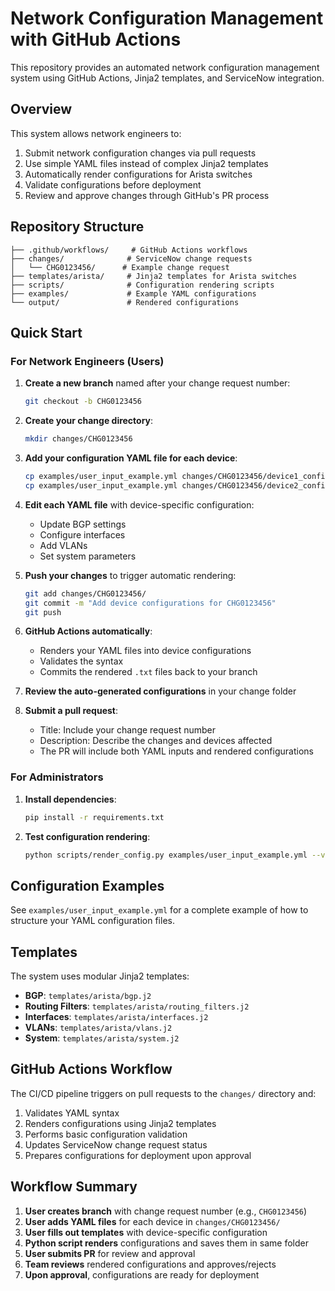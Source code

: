 # Network Configuration Management with GitHub Actions

This repository provides an automated network configuration management system using GitHub Actions, Jinja2 templates, and ServiceNow integration.

## Overview

This system allows network engineers to:
1. Submit network configuration changes via pull requests
2. Use simple YAML files instead of complex Jinja2 templates
3. Automatically render configurations for Arista switches
4. Validate configurations before deployment
5. Review and approve changes through GitHub's PR process

## Repository Structure

```
├── .github/workflows/     # GitHub Actions workflows
├── changes/              # ServiceNow change requests
│   └── CHG0123456/      # Example change request
├── templates/arista/     # Jinja2 templates for Arista switches
├── scripts/              # Configuration rendering scripts
├── examples/             # Example YAML configurations
└── output/               # Rendered configurations
```

## Quick Start

### For Network Engineers (Users)

1. **Create a new branch** named after your change request number:
   ```bash
   git checkout -b CHG0123456
   ```

2. **Create your change directory**:
   ```bash
   mkdir changes/CHG0123456
   ```

3. **Add your configuration YAML file for each device**:
   ```bash
   cp examples/user_input_example.yml changes/CHG0123456/device1_config.yml
   cp examples/user_input_example.yml changes/CHG0123456/device2_config.yml
   ```

4. **Edit each YAML file** with device-specific configuration:
   - Update BGP settings
   - Configure interfaces
   - Add VLANs
   - Set system parameters

5. **Push your changes** to trigger automatic rendering:
   ```bash
   git add changes/CHG0123456/
   git commit -m "Add device configurations for CHG0123456"
   git push
   ```

6. **GitHub Actions automatically**:
   - Renders your YAML files into device configurations
   - Validates the syntax
   - Commits the rendered `.txt` files back to your branch

7. **Review the auto-generated configurations** in your change folder

8. **Submit a pull request**:
   - Title: Include your change request number
   - Description: Describe the changes and devices affected
   - The PR will include both YAML inputs and rendered configurations

### For Administrators

1. **Install dependencies**:
   ```bash
   pip install -r requirements.txt
   ```

2. **Test configuration rendering**:
   ```bash
   python scripts/render_config.py examples/user_input_example.yml --validate
   ```

## Configuration Examples

See `examples/user_input_example.yml` for a complete example of how to structure your YAML configuration files.

## Templates

The system uses modular Jinja2 templates:
- **BGP**: `templates/arista/bgp.j2`
- **Routing Filters**: `templates/arista/routing_filters.j2`
- **Interfaces**: `templates/arista/interfaces.j2`
- **VLANs**: `templates/arista/vlans.j2`
- **System**: `templates/arista/system.j2`

## GitHub Actions Workflow

The CI/CD pipeline triggers on pull requests to the `changes/` directory and:
1. Validates YAML syntax
2. Renders configurations using Jinja2 templates
3. Performs basic configuration validation
4. Updates ServiceNow change request status
5. Prepares configurations for deployment upon approval

## Workflow Summary

1. **User creates branch** with change request number (e.g., `CHG0123456`)
2. **User adds YAML files** for each device in `changes/CHG0123456/`
3. **User fills out templates** with device-specific configuration
4. **Python script renders** configurations and saves them in same folder
5. **User submits PR** for review and approval
6. **Team reviews** rendered configurations and approves/rejects
7. **Upon approval**, configurations are ready for deployment
